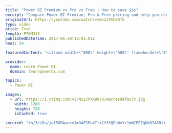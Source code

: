 ```yaml
---
title: "Power BI Premium vs Pro vs Free + How to save $$$"
excerpt: "Compare Power BI Premium, Pro & Free pricing and help you chose the best option for your team. This is from the perspective of the early adopter/evangelist within their organization.  For more details on Power BI Premium watch: https://youtu.be/QVLK9qvcigs  Please vote to extend the Power BI Pro Trial"
originalUrl: https://youtube.com/watch?v=Nx2JPXk8OTU
type: video
price: Free
length: PT6M31S
publishedDateTime: 2017-06-28T18:01:01Z
heat: 54

featuredContent: "<iframe width=\"800\" height=\"500\" frameborder=\"0\" src=\"https://www.youtube.com/embed/Nx2JPXk8OTU\" allow=\"accelerometer; autoplay; encrypted-media; gyroscope; picture-in-picture\" allowfullscreen></iframe>"

provider:
  name: Learn Power BI
  domain: learnpowerbi.com

topics:
  - Power BI

images:
  - url: https://i.ytimg.com/vi/Nx2JPXk8OTU/maxresdefault.jpg
    width: 1280
    height: 720
    isCached: true

secured: "+h/3/iDu/jql58RAancm1m9AFSPe4Ttx1Y3SQEsWvYz1mWCPEZqNkDIA89ikJd2t5tBD4EY8R4zeQzYmRnLxbAsybg7sBG1fS0CBZuRNnJS668y6qnRQ6vI/QgNyBiiozvTbOUsObeIiuGcOU9dJDoDVCRez0rHx9oWbFG6EnbSC7yAsKd0BPhQDLFXm6PNSf/pfEc2g+xqcgXGQt5nhShbYYL8L9jfBI6JjAz8CP1Tjn1hdIhiNz/MeDNZjIeR+3/n+zE6q5lcQOE2hePkdjXT/jL/H0X8EoZ89X9J1rsHwih7alDFSqYdAtIAIS56POzYjeFN6sYRfEL42jAjV13KRU1gpqpRpzNCdRRsrcQyyuI1penBBP3lo2WJ/w0/B3DMyM2VCuFQkztEzT2FHwvm1w7GDrUf+FSAqLrjU6qk=;hP24NB1vbItin41YWjiPHg=="
---
```


